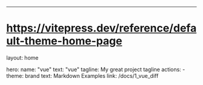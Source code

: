 ---
# https://vitepress.dev/reference/default-theme-home-page
layout: home

hero:
  name: "vue"
  text: "vue"
  tagline: My great project tagline
  actions:
    - theme: brand
      text: Markdown Examples
      link: /docs/1_vue_diff
